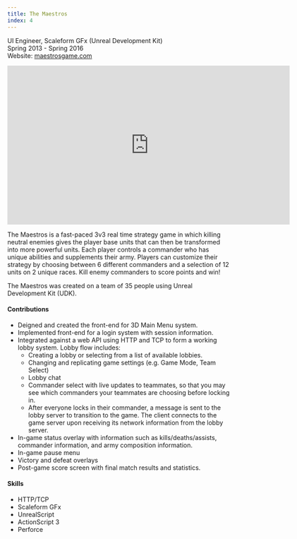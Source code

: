 ```yaml
---
title: The Maestros
index: 4
---
```


UI Engineer, Scaleform GFx (Unreal Development Kit)
<br/>
Spring 2013 - Spring 2016
<br/>
Website: [maestrosgame.com](https://maestrosgame.com/)

<iframe src="https://player.vimeo.com/video/90607851?portrait=0" width="640" height="360" frameborder="0" allowfullscreen></iframe>

<br/>

The Maestros is a fast-paced 3v3 real time strategy game in which killing neutral enemies gives the player base units that can then be transformed into more powerful units. Each player controls a commander who has unique abilities and supplements their army. Players can customize their strategy by choosing between 6 different commanders and a selection of 12 units on 2 unique races. Kill enemy commanders to score points and win!

The Maestros was created on a team of 35 people using Unreal Development Kit (UDK).

#### Contributions

- Deigned and created the front-end for 3D Main Menu system.
- Implemented front-end for a login system with session information.
- Integrated against a web API using HTTP and TCP to form a working lobby system. Lobby flow includes:
  - Creating a lobby or selecting from a list of available lobbies.
  - Changing and replicating game settings (e.g. Game Mode, Team Select)
  - Lobby chat
  - Commander select with live updates to teammates, so that you may see which commanders your teammates are choosing before locking in.
  - After everyone locks in their commander, a message is sent to the lobby server to transition to the game. The client connects to the game server upon receiving its network information from the lobby server.
- In-game status overlay with information such as kills/deaths/assists, commander information, and army composition information.
- In-game pause menu
- Victory and defeat overlays
- Post-game score screen with final match results and statistics.

#### Skills

- HTTP/TCP
- Scaleform GFx
- UnrealScript
- ActionScript 3
- Perforce

